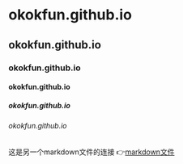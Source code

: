 # okokfun.github.io
## okokfun.github.io
### okokfun.github.io
#### okokfun.github.io
##### okokfun.github.io
###### okokfun.github.io

这是另一个markdown文件的连接
👉[markdown文件](./hello_world.md)
